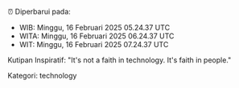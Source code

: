 ⏰ Diperbarui pada:
- WIB: Minggu, 16 Februari 2025 05.24.37 UTC
- WITA: Minggu, 16 Februari 2025 06.24.37 UTC
- WIT: Minggu, 16 Februari 2025 07.24.37 UTC

Kutipan Inspiratif:
"It's not a faith in technology. It's faith in people."


Kategori: technology

